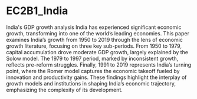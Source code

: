 # EC2B1_India
India's GDP growth analysis
India has experienced significant economic growth, transforming into one of the world’s leading economies. This paper examines India’s growth from 1950 to 2019 through the lens of economic growth literature, focusing on three key sub-periods. From 1950 to 1979, capital accumulation drove moderate GDP growth, largely explained by the Solow model. The 1979 to 1997 period, marked by inconsistent growth, reflects pre-reform struggles. Finally, 1991 to 2019 represents India’s turning point, where the Romer model captures the economic takeoff fueled by innovation and productivity gains. These findings highlight the interplay of growth models and institutions in shaping India’s economic trajectory, emphasizing the complexity of its development.
